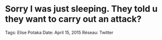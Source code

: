 # Sorry I was just sleeping. They told u they want to carry out an attack?

Tags: Elise Potaka
Date: April 15, 2015
Réseau: Twitter